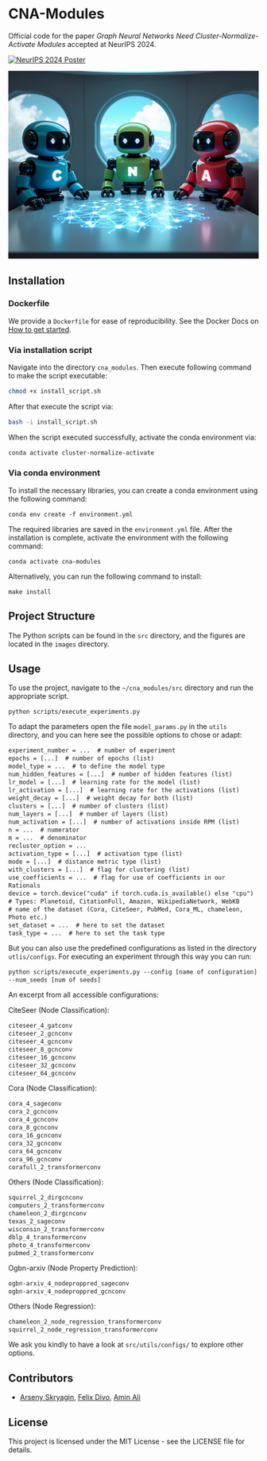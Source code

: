 
# CNA-Modules

Official code for the paper *Graph Neural Networks Need Cluster-Normalize-Activate Modules* accepted at NeurIPS 2024.

[![NeurIPS 2024 Poster](https://img.shields.io/badge/NeurIPS%202024-Poster-blue)](https://neurips.cc/virtual/2024/poster/94196)

![alt text](images/cna_robots.png "CNA-Modules")

## Installation
### Dockerfile
We provide a `Dockerfile` for ease of reproducibility. See the Docker Docs on [How to get started](https://docs.docker.com/guides/get-started/).

### Via installation script
Navigate into the directory `cna_modules`.
Then execute following command to make the script executable:
```bash
chmod +x install_script.sh
```

After that execute the script via:
```bash
bash -i install_script.sh
```

When the script executed successfully, activate the conda environment via:
```bash
conda activate cluster-normalize-activate
```

### Via conda environment
To install the necessary libraries, you can create a conda environment using the following command:

```
conda env create -f environment.yml
```

The required libraries are saved in the `environment.yml` file. After the installation is complete, activate the environment with the following command:

```
conda activate cna-modules
```

Alternatively, you can run the following command to install:

```
make install
```

## Project Structure

The Python scripts can be found in the `src` directory, and the figures are located in the `images` directory.

## Usage

To use the project, navigate to the `~/cna_modules/src` directory and run the appropriate script.

```
python scripts/execute_experiments.py
```

To adapt the parameters open the file `model_params.py` in the `utils` directory, 
and you can here see the possible options to chose or adapt:

```
experiment_number = ...  # number of experiment
epochs = [...]  # number of epochs (list)
model_type = ...  # to define the model type
num_hidden_features = [...]  # number of hidden features (list)
lr_model = [...]  # learning rate for the model (list)
lr_activation = [...]  # learning rate for the activations (list)
weight_decay = [...]  # weight decay for both (list)
clusters = [...]  # number of clusters (list)
num_layers = [...]  # number of layers (list)
num_activation = [...]  # number of activations inside RPM (list)
n = ...  # numerator
m = ...  # denominator
recluster_option = ...
activation_type = [...]  # activation type (list)
mode = [...]  # distance metric type (list)
with_clusters = [...]  # flag for clustering (list)
use_coefficients = ...  # flag for use of coefficients in our Rationals
device = torch.device("cuda" if torch.cuda.is_available() else "cpu")
# Types: Planetoid, CitationFull, Amazon, WikipediaNetwork, WebKB
# name of the dataset (Cora, CiteSeer, PubMed, Cora_ML, chameleon, Photo etc.)
set_dataset = ...  # here to set the dataset
task_type = ...  # here to set the task type
```

But you can also use the predefined configurations as listed in the directory `utlis/configs`. 
For executing an experiment through this way you can run:
```
python scripts/execute_experiments.py --config [name of configuration] --num_seeds [num of seeds]
```
An excerpt from all accessible configurations: 

CiteSeer (Node Classification):
```text
citeseer_4_gatconv 
citeseer_2_gcnconv
citeseer_4_gcnconv 
citeseer_8_gcnconv 
citeseer_16_gcnconv
citeseer_32_gcnconv
citeseer_64_gcnconv 
```
Cora (Node Classification):
```text
cora_4_sageconv
cora_2_gcnconv 
cora_4_gcnconv 
cora_8_gcnconv
cora_16_gcnconv
cora_32_gcnconv 
cora_64_gcnconv
cora_96_gcnconv 
corafull_2_transformerconv
```
Others (Node Classification):
```text
squirrel_2_dirgcnconv
computers_2_transformerconv
chameleon_2_dirgcnconv 
texas_2_sageconv 
wisconsin_2_transformerconv 
dblp_4_transformerconv 
photo_4_transformerconv
pubmed_2_transformerconv
```
Ogbn-arxiv (Node Property Prediction):
```text
ogbn-arxiv_4_nodeproppred_sageconv 
ogbn-arxiv_4_nodeproppred_gcnconv 
```
Others (Node Regression):
```text
chameleon_2_node_regression_transformerconv 
squirrel_2_node_regression_transformerconv
``` 
We ask you kindly to have a look at `src/utils/configs/` to explore other options.



## Contributors

- [Arseny Skryagin](https://github.com/askrix/), [Felix Divo](https://felix.divo.link/), [Amin Ali](https://github.com/MAminAli) 

## License

This project is licensed under the MIT License - see the LICENSE file for details.
